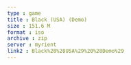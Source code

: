 ```yaml
---
type : game
title : Black (USA) (Demo)
size : 151.6 M
format : iso
archive : zip
server : myrient
link2 : Black%20%28USA%29%20%28Demo%29
---
```

